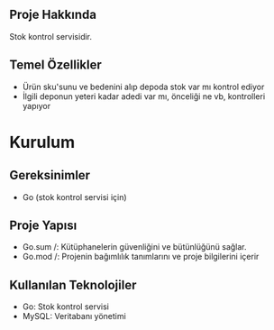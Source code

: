 ## Proje Hakkında
Stok kontrol servisidir. 

## Temel Özellikler
- Ürün sku'sunu ve bedenini alıp depoda stok var mı kontrol ediyor
- İlgili deponun yeteri kadar adedi var mı, önceliği ne vb, kontrolleri yapıyor

# Kurulum
## Gereksinimler
- Go (stok kontrol servisi için)

## Proje Yapısı
- Go.sum /: Kütüphanelerin güvenliğini ve bütünlüğünü sağlar.
- Go.mod /: Projenin bağımlılık tanımlarını ve proje bilgilerini içerir

## Kullanılan Teknolojiler
- Go: Stok kontrol servisi
- MySQL: Veritabanı yönetimi
